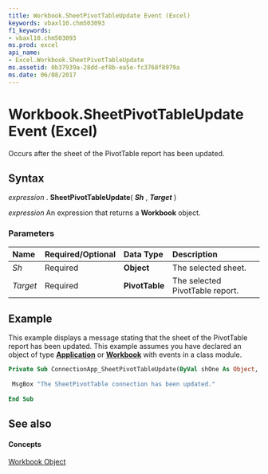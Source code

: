 ```yaml
---
title: Workbook.SheetPivotTableUpdate Event (Excel)
keywords: vbaxl10.chm503093
f1_keywords:
- vbaxl10.chm503093
ms.prod: excel
api_name:
- Excel.Workbook.SheetPivotTableUpdate
ms.assetid: 0b37939a-28dd-ef8b-ea5e-fc3768f8979a
ms.date: 06/08/2017
---
```



# Workbook.SheetPivotTableUpdate Event (Excel)

Occurs after the sheet of the PivotTable report has been updated.


## Syntax

 _expression_ . **SheetPivotTableUpdate**( **_Sh_** , **_Target_** )

 _expression_ An expression that returns a **Workbook** object.


### Parameters



|**Name**|**Required/Optional**|**Data Type**|**Description**|
|:-----|:-----|:-----|:-----|
| _Sh_|Required| **Object**|The selected sheet.|
| _Target_|Required| **PivotTable**|The selected PivotTable report.|

## Example

This example displays a message stating that the sheet of the PivotTable report has been updated. This example assumes you have declared an object of type **[Application](application-object-excel.md)** or **[Workbook](workbook-object-excel.md)** with events in a class module.


```vb
Private Sub ConnectionApp_SheetPivotTableUpdate(ByVal shOne As Object, Target As PivotTable) 
 
 MsgBox "The SheetPivotTable connection has been updated." 
 
End Sub
```


## See also


#### Concepts


[Workbook Object](workbook-object-excel.md)

